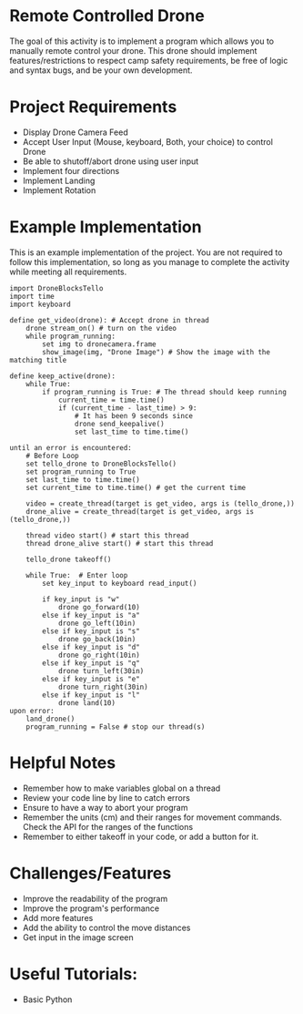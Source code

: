 # Remote Controlled Drone
The goal of this activity is to implement a program which allows you to manually remote control your drone. This drone should implement features/restrictions to respect camp safety requirements, be free of logic and syntax bugs, and be your own development.

# Project Requirements
 - Display Drone Camera Feed​
 - Accept User Input (Mouse, keyboard, Both, your choice) to control Drone
 - Be able to shutoff/abort drone​ using user input​
 - Implement four directions​
 - Implement Landing​
 - Implement Rotation

# Example Implementation
This is an example implementation of the project. You are not required to follow this implementation, so long as you manage to complete the activity while meeting all requirements. 

```text
import DroneBlocksTello
import time
import keyboard

define get_video(drone): # Accept drone in thread
    drone stream_on() # turn on the video
    while program_running:
        set img to dronecamera.frame
        show_image(img, "Drone Image") # Show the image with the matching title

define keep_active(drone):
    while True:
        if program_running is True: # The thread should keep running
            current_time = time.time()
            if (current_time - last_time) > 9:
                # It has been 9 seconds since
                drone send_keepalive()
                set last_time to time.time() 

until an error is encountered:
    # Before Loop
    set tello_drone to DroneBlocksTello()
    set program_running to True
    set last_time to time.time()
    set current_time to time.time() # get the current time

    video = create_thread(target is get_video, args is (tello_drone,))
    drone_alive = create_thread(target is get_video, args is (tello_drone,))

    thread video start() # start this thread
    thread drone_alive start() # start this thread

    tello_drone takeoff()

    while True:  # Enter loop
        set key_input to keyboard read_input()

        if key_input is "w"
            drone go_forward(10)
        else if key_input is "a"
            drone go_left(10in)
        else if key_input is "s"
            drone go_back(10in)
        else if key_input is "d"
            drone go_right(10in)
        else if key_input is "q"
            drone turn_left(30in)
        else if key_input is "e"
            drone turn_right(30in)
        else if key_input is "l"
            drone land(10)
upon error:
    land_drone()
    program_running = False # stop our thread(s)
```

# Helpful Notes
 - Remember how to make variables global on a thread
 - Review your code line by line to catch errors
 - Ensure to have a way to abort your program
 - Remember the units (cm) and their ranges for movement commands. Check the API for the ranges of the functions
 - Remember to either takeoff in your code, or add a button for it.

# Challenges/Features
 - Improve the readability of the program
 - Improve the program's performance
 - Add more features
 - Add the ability to control the move distances
 - Get input in the image screen

# Useful Tutorials:
- Basic Python
